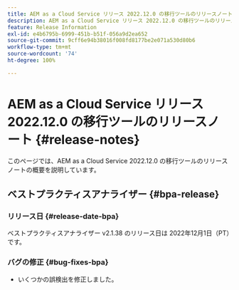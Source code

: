 ```yaml
---
title: AEM as a Cloud Service リリース 2022.12.0 の移行ツールのリリースノート
description: AEM as a Cloud Service リリース 2022.12.0 の移行ツールのリリースノート
feature: Release Information
exl-id: e4b6795b-6999-451b-b51f-056a9d2ea652
source-git-commit: 9cff6e94b38016f008fd8177be2e071a530d80b6
workflow-type: tm+mt
source-wordcount: '74'
ht-degree: 100%

---
```


# AEM as a Cloud Service リリース 2022.12.0 の移行ツールのリリースノート {#release-notes}

このページでは、AEM as a Cloud Service 2022.12.0 の移行ツールのリリースノートの概要を説明しています。

## ベストプラクティスアナライザー {#bpa-release}

### リリース日 {#release-date-bpa}

ベストプラクティスアナライザー v2.1.38 のリリース日は 2022年12月1日（PT）です。

### バグの修正 {#bug-fixes-bpa}

* いくつかの誤検出を修正しました。
